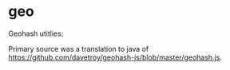 geo
===

Geohash utitlies:

 

Primary source was a translation to java of https://github.com/davetroy/geohash-js/blob/master/geohash.js.
